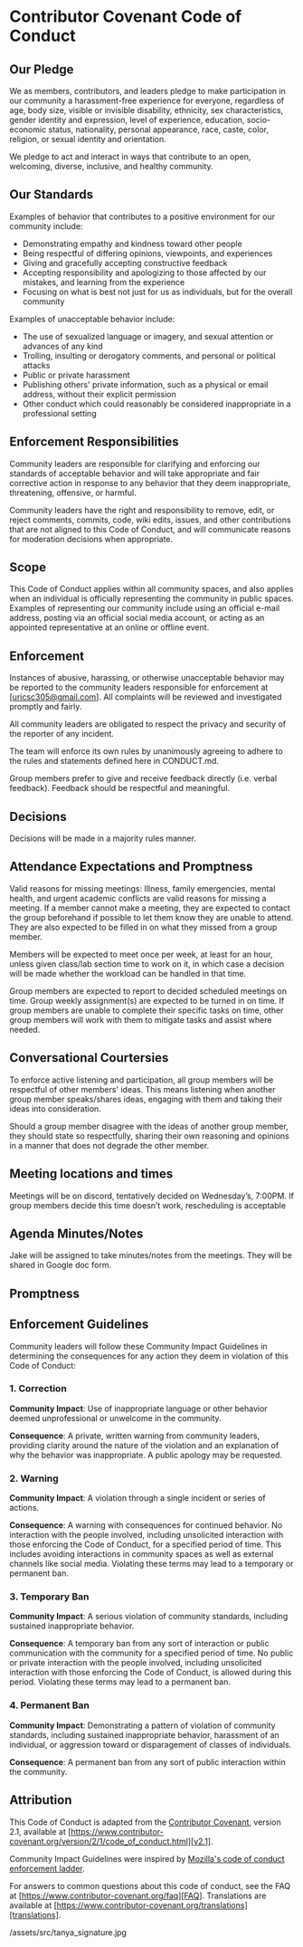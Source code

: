 # Contributor Covenant Code of Conduct

## Our Pledge

We as members, contributors, and leaders pledge to make participation in our
community a harassment-free experience for everyone, regardless of age, body
size, visible or invisible disability, ethnicity, sex characteristics, gender
identity and expression, level of experience, education, socio-economic status,
nationality, personal appearance, race, caste, color, religion, or sexual
identity and orientation.

We pledge to act and interact in ways that contribute to an open, welcoming,
diverse, inclusive, and healthy community.

## Our Standards

Examples of behavior that contributes to a positive environment for our
community include:

* Demonstrating empathy and kindness toward other people
* Being respectful of differing opinions, viewpoints, and experiences
* Giving and gracefully accepting constructive feedback
* Accepting responsibility and apologizing to those affected by our mistakes,
  and learning from the experience
* Focusing on what is best not just for us as individuals, but for the overall
  community

Examples of unacceptable behavior include:

* The use of sexualized language or imagery, and sexual attention or advances of
  any kind
* Trolling, insulting or derogatory comments, and personal or political attacks
* Public or private harassment
* Publishing others' private information, such as a physical or email address,
  without their explicit permission
* Other conduct which could reasonably be considered inappropriate in a
  professional setting

## Enforcement Responsibilities

Community leaders are responsible for clarifying and enforcing our standards of
acceptable behavior and will take appropriate and fair corrective action in
response to any behavior that they deem inappropriate, threatening, offensive,
or harmful.

Community leaders have the right and responsibility to remove, edit, or reject
comments, commits, code, wiki edits, issues, and other contributions that are
not aligned to this Code of Conduct, and will communicate reasons for moderation
decisions when appropriate.

## Scope

This Code of Conduct applies within all community spaces, and also applies when
an individual is officially representing the community in public spaces.
Examples of representing our community include using an official e-mail address,
posting via an official social media account, or acting as an appointed
representative at an online or offline event.

## Enforcement

Instances of abusive, harassing, or otherwise unacceptable behavior may be
reported to the community leaders responsible for enforcement at
[uricsc305@gmail.com].
All complaints will be reviewed and investigated promptly and fairly.

All community leaders are obligated to respect the privacy and security of the
reporter of any incident.

The team will enforce its own rules by unanimously agreeing to adhere to the 
rules and statements defined here in CONDUCT.md. 

Group members prefer to give and receive feedback directly (i.e. verbal feedback). 
Feedback should be respectful and meaningful. 

## Decisions

Decisions will be made in a majority rules manner. 

## Attendance Expectations and Promptness

Valid reasons for missing meetings: Illness, family emergencies, mental health,
and urgent academic conflicts are valid reasons for missing a meeting. If a member 
cannot make a meeting, they are expected to contact the group beforehand if possible 
to let them know they are unable to attend. They are also expected to be filled in 
on what they missed from a group member. 

Members will be expected to meet once per week, at least for an hour, unless given 
class/lab section time to work on it, in which case a decision will be made whether
the workload can be handled in that time. 

Group members are expected to report to decided scheduled meetings on time. Group 
weekly assignment(s) are expected to be turned in on time. If group members are unable 
to complete their specific tasks on time, other group members will work with them to 
mitigate tasks and assist where needed. 

## Conversational Courtersies

To enforce active listening and participation, all group members will be respectful of 
other members' ideas.  This means listening when another group member speaks/shares ideas, 
engaging with them and taking their ideas into consideration. 

Should a group member disagree with the ideas of another group member, they should state 
so respectfully, sharing their own reasoning and opinions in a manner that does not degrade 
the other member. 

## Meeting locations and times

Meetings will be on discord, tentatively decided on Wednesday’s, 7:00PM. 
If group members decide this time doesn’t work, rescheduling is acceptable

## Agenda Minutes/Notes

Jake will be assigned to take minutes/notes from the meetings. They will be 
shared in Google doc form. 

## Promptness

## Enforcement Guidelines

Community leaders will follow these Community Impact Guidelines in determining
the consequences for any action they deem in violation of this Code of Conduct:

### 1. Correction

**Community Impact**: Use of inappropriate language or other behavior deemed
unprofessional or unwelcome in the community.

**Consequence**: A private, written warning from community leaders, providing
clarity around the nature of the violation and an explanation of why the
behavior was inappropriate. A public apology may be requested.

### 2. Warning

**Community Impact**: A violation through a single incident or series of
actions.

**Consequence**: A warning with consequences for continued behavior. No
interaction with the people involved, including unsolicited interaction with
those enforcing the Code of Conduct, for a specified period of time. This
includes avoiding interactions in community spaces as well as external channels
like social media. Violating these terms may lead to a temporary or permanent
ban.

### 3. Temporary Ban

**Community Impact**: A serious violation of community standards, including
sustained inappropriate behavior.

**Consequence**: A temporary ban from any sort of interaction or public
communication with the community for a specified period of time. No public or
private interaction with the people involved, including unsolicited interaction
with those enforcing the Code of Conduct, is allowed during this period.
Violating these terms may lead to a permanent ban.

### 4. Permanent Ban

**Community Impact**: Demonstrating a pattern of violation of community
standards, including sustained inappropriate behavior, harassment of an
individual, or aggression toward or disparagement of classes of individuals.

**Consequence**: A permanent ban from any sort of public interaction within the
community.

## Attribution

This Code of Conduct is adapted from the [Contributor Covenant][homepage],
version 2.1, available at
[https://www.contributor-covenant.org/version/2/1/code_of_conduct.html][v2.1].

Community Impact Guidelines were inspired by
[Mozilla's code of conduct enforcement ladder][Mozilla CoC].

For answers to common questions about this code of conduct, see the FAQ at
[https://www.contributor-covenant.org/faq][FAQ]. Translations are available at
[https://www.contributor-covenant.org/translations][translations].

[homepage]: https://www.contributor-covenant.org
[v2.1]: https://www.contributor-covenant.org/version/2/1/code_of_conduct.html
[Mozilla CoC]: https://github.com/mozilla/diversity
[FAQ]: https://www.contributor-covenant.org/faq
[translations]: https://www.contributor-covenant.org/translations

/assets/src/tanya_signature.jpg
